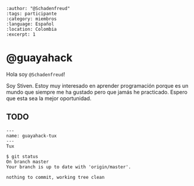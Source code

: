 
```{post} 2023-07-18
:author: "@Schadenfreud"
:tags: participante
:category: miembros
:language: Español
:location: Colombia
:excerpt: 1
```

# @guayahack

Hola soy `@Schadenfreud`! 

Soy Stiven. Estoy muy interesado en aprender programación porque es un mundo que siempre me ha gustado pero que jamás he practicado. Espero que esta sea la mejor oportunidad.

## TODO

```{figure} index.md-data/tux.png
---
name: guayahack-tux
---
Tux
```

```console
$ git status 
On branch master
Your branch is up to date with 'origin/master'.

nothing to commit, working tree clean
```
